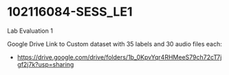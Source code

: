 # 102116084-SESS_LE1
Lab Evaluation 1

Google Drive Link to Custom dataset with 35 labels and 30 audio files each:
* https://drive.google.com/drive/folders/1b_0KpvYqr4RHMeeS79ch72cT7jgf2j7k?usp=sharing
